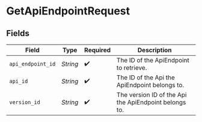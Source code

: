 # GetApiEndpointRequest


## Fields

| Field                                                 | Type                                                  | Required                                              | Description                                           |
| ----------------------------------------------------- | ----------------------------------------------------- | ----------------------------------------------------- | ----------------------------------------------------- |
| `api_endpoint_id`                                     | *String*                                              | :heavy_check_mark:                                    | The ID of the ApiEndpoint to retrieve.                |
| `api_id`                                              | *String*                                              | :heavy_check_mark:                                    | The ID of the Api the ApiEndpoint belongs to.         |
| `version_id`                                          | *String*                                              | :heavy_check_mark:                                    | The version ID of the Api the ApiEndpoint belongs to. |